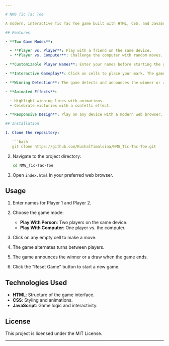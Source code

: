 ```yaml
---

# NMG Tic Tac Toe

A modern, interactive Tic Tac Toe game built with HTML, CSS, and JavaScript. Play against a friend or challenge the computer. Features include animated winning lines, confetti effects, and customizable player names.

## Features

- **Two Game Modes**:

  - **Player vs. Player**: Play with a friend on the same device.
  - **Player vs. Computer**: Challenge the computer with random moves.

- **Customizable Player Names**: Enter your names before starting the game.

- **Interactive Gameplay**: Click on cells to place your mark. The game alternates turns between players.

- **Winning Detection**: The game detects and announces the winner or a draw.

- **Animated Effects**:

  - Highlight winning lines with animations.
  - Celebrate victories with a confetti effect.

- **Responsive Design**: Play on any device with a modern web browser.

## Installation

1. Clone the repository:

   ```bash
   git clone https://github.com/KushalTimalsina/NMG_Tic-Tac-Toe.git
   ```

2. Navigate to the project directory:

   ```bash
   cd NMG_Tic-Tac-Toe
   ```

3. Open `index.html` in your preferred web browser.

## Usage

1. Enter names for Player 1 and Player 2.
2. Choose the game mode:

   - **Play With Person**: Two players on the same device.
   - **Play With Computer**: One player vs. the computer.

3. Click on any empty cell to make a move.
4. The game alternates turns between players.
5. The game announces the winner or a draw when the game ends.
6. Click the "Reset Game" button to start a new game.

## Technologies Used

- **HTML**: Structure of the game interface.
- **CSS**: Styling and animations.
- **JavaScript**: Game logic and interactivity.

## License

This project is licensed under the MIT License.

---
```

